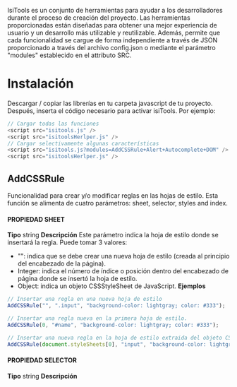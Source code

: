 IsiTools es un conjunto de herramientas para ayudar a los desarrolladores durante el proceso de creación del proyecto. Las herramientas proporcionadas están diseñadas para obtener una mejor experiencia de usuario y un desarrollo más utilizable y reutilizable. Además, permite que cada funcionalidad se cargue de forma independiente a través de JSON proporcionado a través del archivo config.json o mediante el parámetro "modules" establecido en el attributo SRC.	

 # Instalación
 Descargar / copiar las librerías en tu carpeta javascript de tu proyecto. Después, inserta el código necesario para activar isiTools. Por ejemplo:
```javascript
// Cargar todas las funciones
<script src="isitools.js" />
<script src="isitoolsHerlper.js" />
// Cargar selectivamente algunas características
<script src="isitools.js?modules=AddCSSRule+Alert+Autocomplete+DOM" />
<script src="isitoolsHerlper.js" />
```

## AddCSSRule

Funcionalidad para crear y/o modificar reglas en las hojas de estilo. Esta función se alimenta de cuatro parámetros: sheet, selector, styles and index.
#### PROPIEDAD SHEET
**Tipo**
string
**Descripción**
Este parámetro indica la hoja de estilo donde se insertará la regla. Puede tomar 3 valores:
* "": indica que se debe crear una nueva hoja de estilo (creada al principio del encabezado de la página).
* Integer: indica el número de índice o posición dentro del encabezado de página donde se insertó la hoja de estilo.
* Object: indica un objeto CSSStyleSheet de JavaScript.
**Ejemplos**
```javascript
// Insertar una regla en una nueva hoja de estilo
AddCSSRule("", ".input", "background-color: lightgray; color: #333");

// Insertar una regla nueva en la primera hoja de estilo.
AddCSSRule(0, "#name", "background-color: lightgray; color: #333");

// Insertar una nueva regla en la hoja de estilo extraida del objeto CSSStyleSheet e identificada por el índice 0
AddCSSRule(document.styleSheets[0], "input", "background-color: lightgray; color: #333");
```
#### PROPIEDAD SELECTOR
**Tipo**
string
**Descripción**
